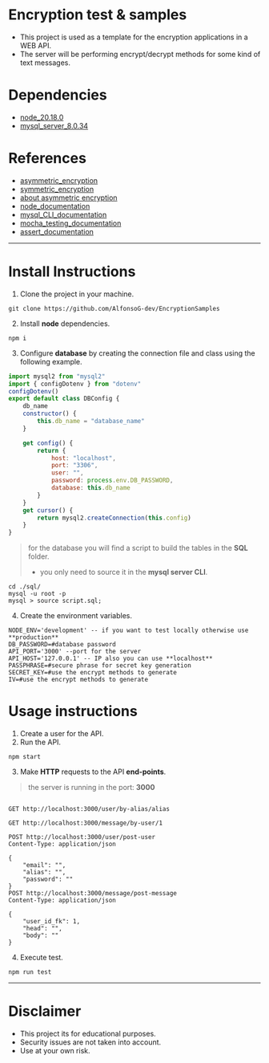 # Encryption test & samples
- This project is used as a template for the encryption applications in a WEB API.
- The server will be performing encrypt/decrypt methods for some kind of text messages.

# Dependencies
- [node_20.18.0](https://nodejs.org/en/download/package-manager)
- [mysql_server_8.0.34](https://dev.mysql.com/downloads/)

# References
- [asymmetric_encryption](https://medium.com/@makenoizee/secure-data-transmission-with-node-js-and-asymmetric-encryption-20b2d80aa871)
- [symmetric_encryption](https://dev.to/superviz/implementing-symmetric-and-asymmetric-encryption-with-nodejs-4efp)
- [about asymmetric encryption](https://www.cloudflare.com/es-es/learning/ssl/what-is-asymmetric-encryption/)
- [node_documentation](https://nodejs.org/docs/latest/api/)
- [mysql_CLI_documentation](https://dev.mysql.com/doc/refman/8.4/en/mysql.html)
- [mocha_testing_documentation](https://mochajs.org/#getting-started)
- [assert_documentation](https://www.w3schools.com/nodejs/ref_assert.asp)

----

# Install Instructions
1. Clone the project in your machine.
```shell
git clone https://github.com/AlfonsoG-dev/EncryptionSamples
```
2. Install **node** dependencies.
```shell
npm i
```
3. Configure **database** by  creating the connection file and class using the following example.
```js
import mysql2 from "mysql2"
import { configDotenv } from "dotenv"
configDotenv()
export default class DBConfig {
    db_name
    constructor() {
        this.db_name = "database_name"
    }

    get config() {
        return {
            host: "localhost",
            port: "3306",
            user: "",
            password: process.env.DB_PASSWORD,
            database: this.db_name
        }
    }
    get cursor() {
        return mysql2.createConnection(this.config)
    }
}
```
> for the database you will find a script to build the tables in the **SQL** folder.
>- you only need to source it in the **mysql server CLI**.
```shell
cd ./sql/
mysql -u root -p
mysql > source script.sql;
```
4. Create the environment variables.
```env
NODE_ENV='development' -- if you want to test locally otherwise use **production**
DB_PASSWORD=#database password
API_PORT='3000' --port for the server
API_HOST='127.0.0.1' -- IP also you can use **localhost**
PASSPHRASE=#secure phrase for secret key generation
SECRET_KEY=#use the encrypt methods to generate
IV=#use the encrypt methods to generate
```

# Usage instructions
1. Create a user for the API.
2. Run the API.
```shell
npm start
```
3. Make **HTTP** requests to the API **end-points**.
> the server is running in the port: **3000**
```http

GET http://localhost:3000/user/by-alias/alias

GET http://localhost:3000/message/by-user/1

POST http://localhost:3000/user/post-user
Content-Type: application/json

{
    "email": "",
    "alias": "",
    "password": ""
}
POST http://localhost:3000/message/post-message
Content-Type: application/json

{
    "user_id_fk": 1,
    "head": "",
    "body": ""
}
```
4. Execute test.
```shell
npm run test
```
-----
# Disclaimer
- This project its for educational purposes.
- Security issues are not taken into account.
- Use at your own risk.
